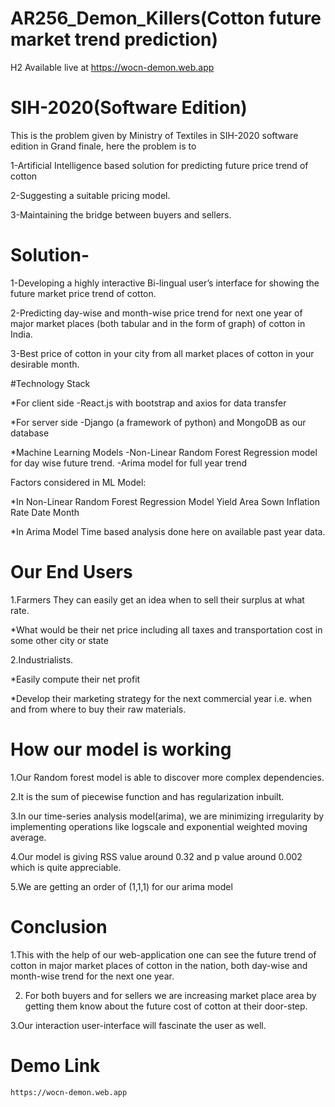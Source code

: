 # AR256_Demon_Killers(Cotton future market trend prediction)

H2 Available live at https://wocn-demon.web.app 


# SIH-2020(Software Edition)

This is the problem given by Ministry of Textiles in SIH-2020 software edition in Grand finale, here the problem is to

1-Artificial Intelligence based solution for predicting future price trend of cotton

2-Suggesting a suitable pricing model.

3-Maintaining the bridge between buyers and sellers.

# Solution-

1-Developing a highly interactive Bi-lingual user’s interface for showing the future market price trend of cotton.

2-Predicting day-wise and month-wise price trend for next one year of major market places (both tabular and in the form of graph) of cotton in India.

3-Best price of cotton in your city from all market places of cotton in your desirable month.

#Technology Stack

*For client side
-React.js with bootstrap and axios for data transfer

*For server side
-Django (a framework of python) and MongoDB as our database

*Machine Learning Models
-Non-Linear Random Forest Regression model for day wise future trend.
-Arima model for full year trend

Factors considered in ML Model:

*In Non-Linear Random Forest Regression Model
Yield 
Area Sown
Inflation Rate
Date 
Month

*In Arima Model
Time based analysis done here on available past year data.

# Our End Users

1.Farmers
They can easily get an idea when to sell their surplus at what rate.
 
 *What would be their net price including all taxes and transportation cost in some other city or state 

2.Industrialists.

*Easily compute their net profit 

*Develop their marketing strategy for the next commercial year i.e. when and from where to buy their raw materials.

# How our model is working

1.Our Random forest model is able to discover more complex dependencies. 

2.It is the sum of piecewise function and has regularization inbuilt.

3.In our time-series analysis model(arima), we are minimizing irregularity by implementing operations like logscale and exponential weighted moving average.

4.Our model is giving RSS value around 0.32 and p value around 0.002 which is quite appreciable.

5.We are getting an order of (1,1,1) for our arima model

# Conclusion

1.This with the help of our web-application one can see the future trend of cotton in major market places of cotton in the nation, both day-wise and month-wise trend for the next one year.

2. For both buyers and for sellers we are increasing market place area by getting them know about the future cost of cotton at their door-step.

3.Our interaction user-interface will fascinate the user as well.

# Demo Link
```
https://wocn-demon.web.app
```



